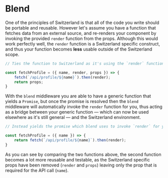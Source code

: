 # Blend

One of the principles of Switzerland is that all of the code you write should be portable and reusable. However let's assume you have a function that fetches data from an external source, and re-renders your component by invoking the provided `render` function from the props. Although this would work perfectly well, the `render` function is a Switzerland specific construct, and thus your function becomes **less** usable outside of the Switzerland scope.

```javascript
// Ties the function to Switzerland as it's using the `render` function...

const fetchProfile = ({ name, render, props }) => {
    fetch(`/api/profile/${name}`).then(render);
    return props;
}
```

With the `blend` middleware you are able to have a generic function that yields a `Promise`, but once the promise is resolved then the `blend` middleware will automatically invoke the `render` function for you, thus acting as a bridge between your generic function &mdash; which can now be used elsewhere as it's still general &mdash; and the Switzerland environment.

```javascript
// Instead yields the promise which blend uses to invoke `render` for you...

const fetchProfile = ({ name }) => {
    return fetch(`/api/profile/${name}`).then(render);
}
```

As you can see by comparing the two functions above, the second function becomes a lot more reusable and testable, as the Switzerland specific props have been removed (`render` and `props`) leaving only the prop that is required for the API call (`name`).
